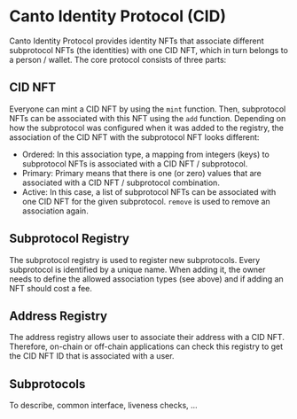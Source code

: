 # Canto Identity Protocol (CID)

Canto Identity Protocol provides identity NFTs that associate different subprotocol NFTs (the identities) with one CID NFT, which in turn belongs to a person / wallet. The core protocol consists of three parts:

## CID NFT
Everyone can mint a CID NFT by using the `mint` function. Then, subprotocol NFTs can be associated with this NFT using the `add` function. Depending on how the subprotocol was configured when it was added to the registry, the association of the CID NFT with the subprotocol NFT looks different:
- Ordered: In this association type, a mapping from integers (keys) to subprotocol NFTs is associated with a CID NFT / subprotocol.
- Primary: Primary means that there is one (or zero) values that are associated with a CID NFT / subprotocol combination.
- Active: In this case, a list of subprotocol NFTs can be associated with one CID NFT for the given subprotocol.
`remove` is used to remove an association again.

## Subprotocol Registry
The subprotocol registry is used to register new subprotocols. Every subprotocol is identified by a unique name. When adding it, the owner needs to define the allowed association types (see above) and if adding an NFT should cost a fee.

## Address Registry
The address registry allows user to associate their address with a CID NFT. Therefore, on-chain or off-chain applications can check this registry to get the CID NFT ID that is associated with a user.

## Subprotocols
To describe, common interface, liveness checks, ...